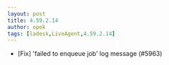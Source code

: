 ```yaml
---
layout: post
title: 4.59.2.14
author: opok
tags: [ladesk,LiveAgent,4.59.2.14]
---
```


- [Fix] 'failed to enqueue job' log message (#5963)
